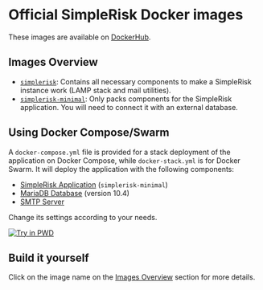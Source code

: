 # Official SimpleRisk Docker images

These images are available on [DockerHub](https://hub.docker.com/u/simplerisk).

## Images Overview 
- [`simplerisk`](https://github.com/wolfangaukang/docker/tree/master/simplerisk): Contains all necessary components to make a SimpleRisk instance work (LAMP stack and mail utilities).
- [`simplerisk-minimal`](https://github.com/wolfangaukang/docker/tree/master/simplerisk-minimal): Only packs components for the SimpleRisk application. You will need to connect it with an external database.

## Using Docker Compose/Swarm

A `docker-compose.yml` file is provided for a stack deployment of the application on Docker Compose, while `docker-stack.yml` is for Docker Swarm. It will deploy the application with the following components:
- [SimpleRisk Application](https://hub.docker.com/r/wolfangaukang/simplerisk-minimal) (`simplerisk-minimal`)
- [MariaDB Database](https://hub.docker.com/_/mariadb) (version 10.4)
- [SMTP Server](https://hub.docker.com/r/namshi/smtp)

Change its settings according to your needs.

[![Try in PWD](https://raw.githubusercontent.com/play-with-docker/stacks/master/assets/images/button.png)](https://labs.play-with-docker.com/?stack=https://raw.githubusercontent.com/WolfangAukang/docker/master/docker-stack.yml)

## Build it yourself

Click on the image name on the [Images Overview](#images-overview) section for more details.
